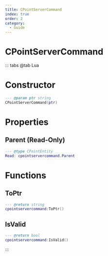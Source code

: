 ```yaml
---
title: CPointServerCommand
index: true
order: 2
category:
  - Guide
---
```


# CPointServerCommand

::: tabs
@tab Lua
# Constructor
```lua
--- @param ptr string
CPointServerCommand(ptr)
```
# Properties
## Parent (Read-Only)
```lua
--- @type CPointEntity
Read: cpointservercommand.Parent
```
# Functions
## ToPtr
```lua
--- @return string
cpointservercommand:ToPtr()
```
## IsValid
```lua
--- @return bool
cpointservercommand:IsValid()
```

:::